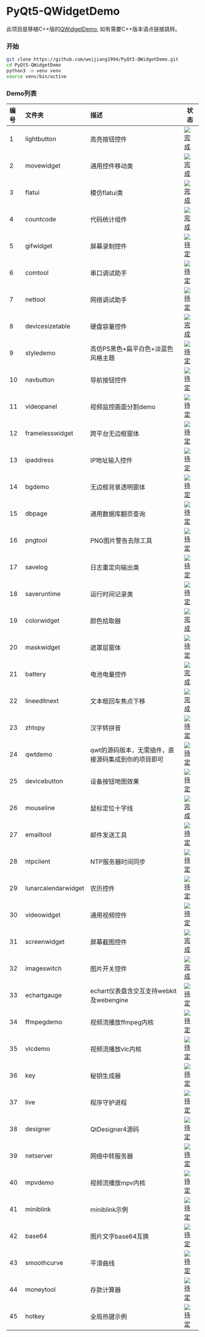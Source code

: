 # PyQt5-QWidgetDemo

此项目是移植C++版的[QWidgetDemo](https://gitee.com/feiyangqingyun/QWidgetDemo), 如有需要C++版本请点链接跳转。

### 开始

```bash
git clone https://github.com/weijiang1994/PyQt5-QWidgetDemo.git
cd PyQt5-QWidgetDemo
python3 -m venv venv
source venv/bin/active
```

### Demo列表
| 编号 | 文件夹 | 描述 | 状态 |
| :------ | :------ | :------ | ------- |
| 1 | lightbutton | 高亮按钮控件 | [![完成](https://bu.dusays.com/2021/11/08/500822d262b72.png)](https://bu.dusays.com/2021/11/08/500822d262b72.png) |
| 2 | movewidget | 通用控件移动类 | [![完成](https://bu.dusays.com/2021/11/08/500822d262b72.png)](https://bu.dusays.com/2021/11/08/500822d262b72.png) |
| 3 | flatui | 模仿flatui类 | [![完成](https://bu.dusays.com/2021/11/08/500822d262b72.png)](https://bu.dusays.com/2021/11/08/500822d262b72.png) |
| 4 | countcode | 代码统计组件 | [![完成](https://bu.dusays.com/2021/11/08/500822d262b72.png)](https://bu.dusays.com/2021/11/08/500822d262b72.png) |
| 5 | gifwidget | 屏幕录制控件 | [![待定](https://bu.dusays.com/2021/11/08/328d0c758dc1f.png)](https://bu.dusays.com/2021/11/08/328d0c758dc1f.png) |
| 6 | comtool | 串口调试助手 | [![待定](https://bu.dusays.com/2021/11/08/328d0c758dc1f.png)](https://bu.dusays.com/2021/11/08/328d0c758dc1f.png) |
| 7 | nettool | 网络调试助手 | [![待定](https://bu.dusays.com/2021/11/08/328d0c758dc1f.png)](https://bu.dusays.com/2021/11/08/328d0c758dc1f.png) |
| 8 | devicesizetable | 硬盘容量控件 | [![完成](https://bu.dusays.com/2021/11/08/500822d262b72.png)](https://bu.dusays.com/2021/11/08/500822d262b72.png) |
| 9 | styledemo | 高仿PS黑色+扁平白色+淡蓝色风格主题 | [![待定](https://bu.dusays.com/2021/11/08/328d0c758dc1f.png)](https://bu.dusays.com/2021/11/08/328d0c758dc1f.png) |
| 10 | navbutton | 导航按钮控件 | [![待定](https://bu.dusays.com/2021/11/08/328d0c758dc1f.png)](https://bu.dusays.com/2021/11/08/328d0c758dc1f.png) |
| 11 | videopanel | 视频监控画面分割demo | [![待定](https://bu.dusays.com/2021/11/08/328d0c758dc1f.png)](https://bu.dusays.com/2021/11/08/328d0c758dc1f.png) |
| 12 | framelesswidget | 跨平台无边框窗体 | [![待定](https://bu.dusays.com/2021/11/08/328d0c758dc1f.png)](https://bu.dusays.com/2021/11/08/328d0c758dc1f.png) |
| 13 | ipaddress | IP地址输入控件 | [![待定](https://bu.dusays.com/2021/11/08/328d0c758dc1f.png)](https://bu.dusays.com/2021/11/08/328d0c758dc1f.png) |
| 14 | bgdemo | 无边框背景透明窗体 | [![待定](https://bu.dusays.com/2021/11/08/328d0c758dc1f.png)](https://bu.dusays.com/2021/11/08/328d0c758dc1f.png) |
| 15 | dbpage | 通用数据库翻页查询 | [![待定](https://bu.dusays.com/2021/11/08/328d0c758dc1f.png)](https://bu.dusays.com/2021/11/08/328d0c758dc1f.png) |
| 16 | pngtool | PNG图片警告去除工具 | [![待定](https://bu.dusays.com/2021/11/08/328d0c758dc1f.png)](https://bu.dusays.com/2021/11/08/328d0c758dc1f.png) |
| 17 | savelog | 日志重定向输出类 | [![待定](https://bu.dusays.com/2021/11/08/328d0c758dc1f.png)](https://bu.dusays.com/2021/11/08/328d0c758dc1f.png) |
| 18 | saveruntime | 运行时间记录类 | [![待定](https://bu.dusays.com/2021/11/08/328d0c758dc1f.png)](https://bu.dusays.com/2021/11/08/328d0c758dc1f.png) |
| 19 | colorwidget | 颜色拾取器 | [![完成](https://bu.dusays.com/2021/11/08/500822d262b72.png)](https://bu.dusays.com/2021/11/08/500822d262b72.png) |
| 20 | maskwidget | 遮罩层窗体 | [![待定](https://bu.dusays.com/2021/11/08/328d0c758dc1f.png)](https://bu.dusays.com/2021/11/08/328d0c758dc1f.png) |
| 21 | battery | 电池电量控件 | [![完成](https://bu.dusays.com/2021/11/08/500822d262b72.png)](https://bu.dusays.com/2021/11/08/500822d262b72.png) |
| 22 | lineeditnext | 文本框回车焦点下移 | [![完成](https://bu.dusays.com/2021/11/08/500822d262b72.png)](https://bu.dusays.com/2021/11/08/500822d262b72.png) |
| 23 | zhtopy | 汉字转拼音 | [![待定](https://bu.dusays.com/2021/11/08/328d0c758dc1f.png)](https://bu.dusays.com/2021/11/08/328d0c758dc1f.png) |
| 24 | qwtdemo | qwt的源码版本，无需插件，直接源码集成到你的项目即可 | [![待定](https://bu.dusays.com/2021/11/08/328d0c758dc1f.png)](https://bu.dusays.com/2021/11/08/328d0c758dc1f.png) |
| 25 | devicebutton | 设备按钮地图效果 | [![待定](https://bu.dusays.com/2021/11/08/328d0c758dc1f.png)](https://bu.dusays.com/2021/11/08/328d0c758dc1f.png) |
| 26 | mouseline | 鼠标定位十字线 | [![完成](https://bu.dusays.com/2021/11/08/500822d262b72.png)](https://bu.dusays.com/2021/11/08/500822d262b72.png) |
| 27 | emailtool | 邮件发送工具 | [![待定](https://bu.dusays.com/2021/11/08/328d0c758dc1f.png)](https://bu.dusays.com/2021/11/08/328d0c758dc1f.png) |
| 28 | ntpclient | NTP服务器时间同步 | [![待定](https://bu.dusays.com/2021/11/08/328d0c758dc1f.png)](https://bu.dusays.com/2021/11/08/328d0c758dc1f.png) |
| 29 | lunarcalendarwidget | 农历控件 | [![待定](https://bu.dusays.com/2021/11/08/328d0c758dc1f.png)](https://bu.dusays.com/2021/11/08/328d0c758dc1f.png) |
| 30 | videowidget | 通用视频控件 | [![待定](https://bu.dusays.com/2021/11/08/328d0c758dc1f.png)](https://bu.dusays.com/2021/11/08/328d0c758dc1f.png) |
| 31 | screenwidget | 屏幕截图控件 | [![完成](https://bu.dusays.com/2021/11/08/500822d262b72.png)](https://bu.dusays.com/2021/11/08/500822d262b72.png) |
| 32 | imageswitch | 图片开关控件 | [![完成](https://bu.dusays.com/2021/11/08/500822d262b72.png)](https://bu.dusays.com/2021/11/08/500822d262b72.png) |
| 33 | echartgauge | echart仪表盘含交互支持webkit及webengine | [![待定](https://bu.dusays.com/2021/11/08/328d0c758dc1f.png)](https://bu.dusays.com/2021/11/08/328d0c758dc1f.png) |
| 34 | ffmpegdemo | 视频流播放ffmpeg内核 | [![待定](https://bu.dusays.com/2021/11/08/328d0c758dc1f.png)](https://bu.dusays.com/2021/11/08/328d0c758dc1f.png) |
| 35 | vlcdemo | 视频流播放vlc内核 | [![待定](https://bu.dusays.com/2021/11/08/328d0c758dc1f.png)](https://bu.dusays.com/2021/11/08/328d0c758dc1f.png) |
| 36 | key | 秘钥生成器 | [![待定](https://bu.dusays.com/2021/11/08/328d0c758dc1f.png)](https://bu.dusays.com/2021/11/08/328d0c758dc1f.png) |
| 37 | live | 程序守护进程 | [![待定](https://bu.dusays.com/2021/11/08/328d0c758dc1f.png)](https://bu.dusays.com/2021/11/08/328d0c758dc1f.png) |
| 38 | designer | QtDesigner4源码 | [![待定](https://bu.dusays.com/2021/11/08/328d0c758dc1f.png)](https://bu.dusays.com/2021/11/08/328d0c758dc1f.png) |
| 39 | netserver | 网络中转服务器 | [![待定](https://bu.dusays.com/2021/11/08/328d0c758dc1f.png)](https://bu.dusays.com/2021/11/08/328d0c758dc1f.png) |
| 40 | mpvdemo | 视频流播放mpv内核 | [![待定](https://bu.dusays.com/2021/11/08/328d0c758dc1f.png)](https://bu.dusays.com/2021/11/08/328d0c758dc1f.png) |
| 41 | miniblink | miniblink示例 | [![待定](https://bu.dusays.com/2021/11/08/328d0c758dc1f.png)](https://bu.dusays.com/2021/11/08/328d0c758dc1f.png) |
| 42 | base64 | 图片文字base64互换 | [![待定](https://bu.dusays.com/2021/11/08/328d0c758dc1f.png)](https://bu.dusays.com/2021/11/08/328d0c758dc1f.png) |
| 43 | smoothcurve | 平滑曲线 | [![待定](https://bu.dusays.com/2021/11/08/328d0c758dc1f.png)](https://bu.dusays.com/2021/11/08/328d0c758dc1f.png) |
| 44 | moneytool | 存款计算器 | [![待定](https://bu.dusays.com/2021/11/08/328d0c758dc1f.png)](https://bu.dusays.com/2021/11/08/328d0c758dc1f.png) |
| 45 | hotkey | 全局热键示例 | [![待定](https://bu.dusays.com/2021/11/08/328d0c758dc1f.png)](https://bu.dusays.com/2021/11/08/328d0c758dc1f.png) |

